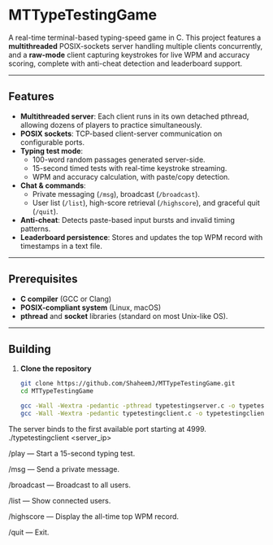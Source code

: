 # MTTypeTestingGame

A real-time terminal-based typing-speed game in C. This project features a **multithreaded** POSIX-sockets server handling multiple clients concurrently, and a **raw-mode** client capturing keystrokes for live WPM and accuracy scoring, complete with anti-cheat detection and leaderboard support.

---

## Features

- **Multithreaded server**: Each client runs in its own detached pthread, allowing dozens of players to practice simultaneously.  
- **POSIX sockets**: TCP-based client-server communication on configurable ports.  
- **Typing test mode**:  
  - 100-word random passages generated server-side.  
  - 15-second timed tests with real-time keystroke streaming.  
  - WPM and accuracy calculation, with paste/copy detection.  
- **Chat & commands**:  
  - Private messaging (`/msg`), broadcast (`/broadcast`).  
  - User list (`/list`), high-score retrieval (`/highscore`), and graceful quit (`/quit`).  
- **Anti-cheat**: Detects paste-based input bursts and invalid timing patterns.  
- **Leaderboard persistence**: Stores and updates the top WPM record with timestamps in a text file.

---

## Prerequisites

- **C compiler** (GCC or Clang)  
- **POSIX-compliant system** (Linux, macOS)  
- **pthread** and **socket** libraries (standard on most Unix-like OS).

---

## Building

1. **Clone the repository**  
   ```bash
   git clone https://github.com/ShaheemJ/MTTypeTestingGame.git
   cd MTTypeTestingGame

   gcc -Wall -Wextra -pedantic -pthread typetestingserver.c -o typetestingserver
   gcc -Wall -Wextra -pedantic typetestingclient.c -o typetestingclient


The server binds to the first available port starting at 4999.
./typetestingclient <server_ip> <port>


/play — Start a 15-second typing test.

/msg <user> <text> — Send a private message.

/broadcast <text> — Broadcast to all users.

/list — Show connected users.

/highscore — Display the all-time top WPM record.

/quit — Exit.
